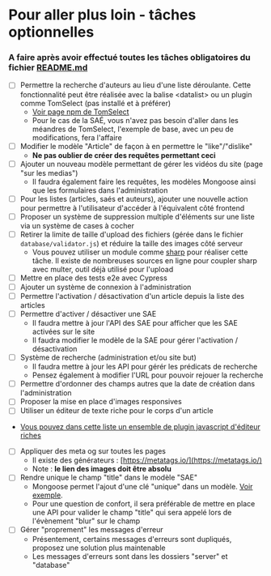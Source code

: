 # Pour aller plus loin - tâches optionnelles 
### A faire après avoir effectué toutes les tâches obligatoires du fichier [README.md](./README.md#tâches-à-effectuer)

- [ ] Permettre la recherche d'auteurs au lieu d'une liste déroulante. Cette fonctionnalité peut être réalisée avec la balise &lt;datalist> ou un plugin comme TomSelect (pas installé et à préférer)
    - [Voir page npm de TomSelect](https://www.npmjs.com/package/tom-select)
    - Pour le cas de la SAÉ, vous n'avez pas besoin d'aller dans les méandres de TomSelect, l'exemple de base, avec un peu de modifications, fera l'affaire
- [ ] Modifier le modèle "Article" de façon à en permettre le "like"/"dislike"
  - **Ne pas oublier de créer des requêtes permettant ceci**
- [ ] Ajouter un nouveau modèle permettant de gérer les vidéos du site (page "sur les medias")
  - Il faudra également faire les requêtes, les modèles Mongoose ainsi que les formulaires dans l'administration
- [ ] Pour les listes (articles, saés et auteurs), ajouter une nouvelle action pour permettre à l'utilisateur d'accéder à l'équivalent côté frontend
- [ ] Proposer un système de suppression multiple d'éléments sur une liste via un système de cases à cocher
- [ ] Retirer la limite de taille d'upload des fichiers (gérée dans le fichier `database/validator.js`) et réduire la taille des images côté serveur
  - Vous pouvez utiliser un module comme [sharp](https://www.npmjs.com/package/sharp) pour réaliser cette tâche. Il existe de nombreuses sources en ligne pour coupler sharp avec multer, outil déjà utilisé pour l'upload
- [ ] Mettre en place des tests e2e avec Cypress
- [ ] Ajouter un système de connexion à l'administration
- [ ] Permettre l'activation / désactivation d'un article depuis la liste des articles
- [ ] Permettre d'activer / désactiver une SAE
  -  Il faudra mettre à jour l'API des SAE pour afficher que les SAE activées sur le site
  - Il faudra modifier le modèle de la SAE pour gérer l'activation / désactivation
- [ ] Système de recherche (administration et/ou site but)
  - Il faudra mettre à jour les API pour gérér les prédicats de recherche
  - Pensez également à modifier l'URL pour pouvoir rejouer la recherche
- [ ] Permettre d'ordonner des champs autres que la date de création dans l'administration
- [ ] Proposer la mise en place d'images responsives
- [ ] Utiliser un éditeur de texte riche pour le corps d'un article
- [Vous pouvez dans cette liste un ensemble de plugin javascript d'éditeur riches](https://github.com/JefMari/awesome-wysiwyg-editors)
- [ ] Appliquer des meta og sur toutes les pages
    - Il existe des générateurs : [https://metatags.io/](https://metatags.io/)
    - Note : **le lien des images doit être absolu**
- [ ] Rendre unique le champ "title" dans le modèle "SAE"
  - Mongoose permet l'ajout d'une clé "unique" dans un modèle. [Voir exemple](https://mongoosejs.com/docs/api/schematype.html#SchemaType.prototype.unique()).
  - Pour une question de confort, il sera préférable de mettre en place une API pour valider le champ "title" qui sera appelé lors de l'évènement "blur" sur le champ
- [ ] Gérer "proprement" les messages d'erreur
    - Présentement, certains messages d'erreurs sont dupliqués, proposez une solution plus maintenable
    - Les messages d'erreurs sont dans les dossiers "server" et "database"
